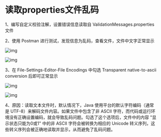 # 读取properties文件乱码

1、编写自定义校验注解，设置错误信息读取自 ValidationMessages.properties 文件

2、使用 Postman 进行测试，发现信息为乱码，查看文件，文件中文字正常显示

![img](https://cdn.nlark.com/yuque/0/2023/png/2836791/1692321021201-936e06d9-86a8-47ca-836e-bddd07ffaf9b.png)

![img](https://cdn.nlark.com/yuque/0/2023/png/2836791/1692321057036-bd300179-3437-4308-9b3f-efeb31e9e1d6.png)

3、在 File-Settings-Editor-File Encodings 中勾选 Transparent native-to-ascii conversion 后即可正常显示

![img](https://cdn.nlark.com/yuque/0/2023/png/2836791/1692321026478-98843b62-6a32-4474-9f98-5528b07040e9.png)

![img](https://cdn.nlark.com/yuque/0/2023/png/2836791/1692321114937-048f7eb9-be06-495f-98c5-78bad4e9200b.png)

4、原因：读取文本文件时，默认情况下，Java 使用平台的默认字符编码（通常是 UTF-8）来解码文件内容。如果文件中包含了非 ASCII 字符，而代码或运行环境没有正确设置编码，就会导致乱码问题。勾选了这个选项后，文件中的内容 "显示状态只能为0或1" 中的非 ASCII 字符会被转换为相应的 Unicode 转义序列，这些转义序列会被正确地读取并显示，从而避免了乱码问题。